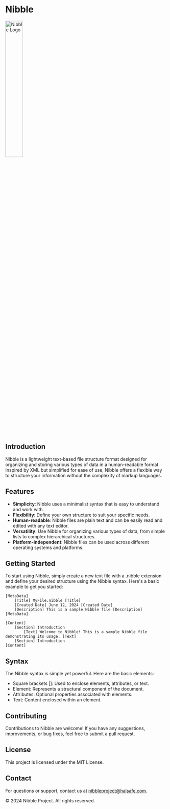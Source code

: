 # Nibble
<img src="https://i.imgur.com/iASoFPO.png" alt="Nibble Logo" width="33%">

## Introduction

Nibble is a lightweight text-based file structure format designed for organizing and storing various types of data in a human-readable format. Inspired by XML but simplified for ease of use, Nibble offers a flexible way to structure your information without the complexity of markup languages.

## Features

- **Simplicity**: Nibble uses a minimalist syntax that is easy to understand and work with.
- **Flexibility**: Define your own structure to suit your specific needs.
- **Human-readable**: Nibble files are plain text and can be easily read and edited with any text editor.
- **Versatility**: Use Nibble for organizing various types of data, from simple lists to complex hierarchical structures.
- **Platform-independent**: Nibble files can be used across different operating systems and platforms.

## Getting Started

To start using Nibble, simply create a new text file with a .nibble extension and define your desired structure using the Nibble syntax. Here's a basic example to get you started:

```plaintext
[MetaData]
    [Title] MyFile.nibble [Title]
    [Created Date] June 12, 2024 [Created Date]
    [Description] This is a sample Nibble file [Description]
[MetaData]

[Content]
    [Section] Introduction
        [Text] Welcome to Nibble! This is a sample Nibble file demonstrating its usage. [Text]
    [Section] Introduction
[Content]
```
## Syntax
The Nibble syntax is simple yet powerful. Here are the basic elements:

- Square brackets []: Used to enclose elements, attributes, or text.
- Element: Represents a structural component of the document.
- Attributes: Optional properties associated with elements.
- Text: Content enclosed within an element.

## Contributing
Contributions to Nibble are welcome! If you have any suggestions, improvements, or bug fixes, feel free to submit a pull request.

## License
This project is licensed under the MIT License.

## Contact
For questions or support, contact us at nibbleproject@halsafe.com.

© 2024 Nibble Project. All rights reserved.
